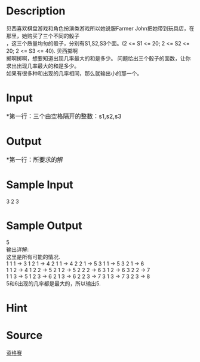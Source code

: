 
# Description

<div class="content"><div>贝西喜欢棋盘游戏和角色扮演类游戏所以她说服Farmer John把她带到玩具店，在那里，她购买了三个不同的骰子</div>
<div>，这三个质量均匀的骰子，分别有S1,S2,S3个面。(2 &lt;= S1 &lt;= 20; 2 &lt;= S2 &lt;= 20; 2 &lt;= S3 &lt;= 40). 贝西掷啊</div>
<div>掷啊掷啊，想要知道出现几率最大的和是多少。 问题给出三个骰子的面数，让你求出出现几率最大的和是多少。</div>
<div>如果有很多种和出现的几率相同，那么就输出小的那一个。</div></div>

# Input

<div class="content"><p><span style="font-size: medium">*第一行：三个由空格隔开的整数：s1,s2,s3 </span></p></div>

# Output

<div class="content"><p><span style="font-size: medium">*第一行：所要求的解 </span></p></div>

# Sample Input

<div class="content"><span class="sampledata">3 2 3</span></div>

# Sample Output

<div class="content"><span class="sampledata">5<br/>
输出详解:<br/>
这里是所有可能的情况.<br/>
1 1 1 -&gt; 3 1 2 1 -&gt; 4 2 1 1 -&gt; 4 2 2 1 -&gt; 5 3 1 1 -&gt; 5 3 2 1 -&gt; 6<br/>
1 1 2 -&gt; 4 1 2 2 -&gt; 5 2 1 2 -&gt; 5 2 2 2 -&gt; 6 3 1 2 -&gt; 6 3 2 2 -&gt; 7<br/>
1 1 3 -&gt; 5 1 2 3 -&gt; 6 2 1 3 -&gt; 6 2 2 3 -&gt; 7 3 1 3 -&gt; 7 3 2 3 -&gt; 8<br/>
5和6出现的几率都是最大的，所以输出5.</span></div>

# Hint

<div class="content"><p></p></div>

# Source

<div class="content"><p><a href="problemset.php?search=资格赛">资格赛</a></p></div>

